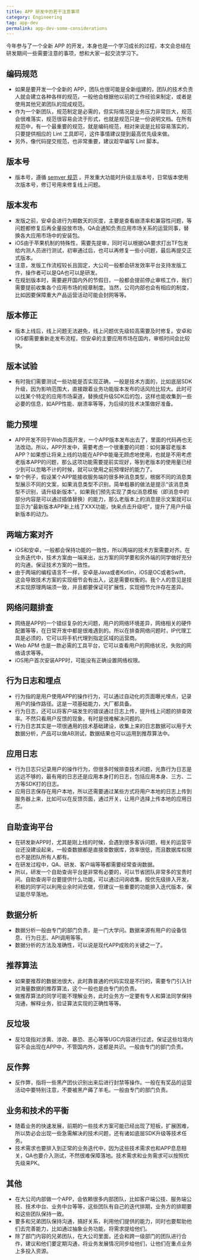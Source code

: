 ```yaml
---
title: APP 研发中的若干注意事项
category: Engineering
tag: app-dev
permalink: app-dev-some-considerations
---
```


今年参与了一个全新 APP 的开发，本身也是一个学习成长的过程，本文会总结在研发期间一些需要注意的事项，想和大家一起交流学习下。

## 编码规范
- 如果是要开发一个全新的 APP，团队也很可能是全新组建的，团队的技术负责人就会建立各种各样的规范，一般他会根据他以前的工作经验来制定，或者是使用其他兄弟团队的现成规范。
- 作为一个新团队，规范制定是必需的，但实际情况是业务压力非常巨大，规范会很难落实，规范很容易会流于形式，也就是规范只是一份说明文档。在所有规范中，有一个最重要的规范，就是编码规范，相对来说是比较容易落实的，只要提供相应的 Lint 工具即可，这件事情建议提到最高优先级来做。
- 另外，像代码提交规范，也非常重要，建议趁早编写 Lint 脚本。


## 版本号
- 版本号，遵循 [semver 规范](https://semver.org/lang/zh-CN/) 。开发重大功能时升级主版本号，日常版本使用次版本号，修订号用来修复线上问题。

## 版本发布
- 发版之前，安卓会进行为期数天的灰度，主要是查看崩溃率和兼容性问题，等问题都修复后再全量投放市场，QA会通知负责应用市场关系的运营同事，替换各大应用市场中的安装包。
- iOS由于苹果机制的特殊性，需要先提审，同时可以根据QA要求打出TF包发给内测人员进行测试，初审通过后，也可以再修复一些小问题，最后再提交正式版本。
- 注意，发版工作流程较长且固定，大公司一般都会研发效率平台支持发版工作，操作者可以是QA也可以是研发。
- 在规划版本时，需要避开国内外的节假日，一般都会提前停止审核工作，我们需要提前收集各个应用市场的规章制度。当然，公司内部也会有相应的制度，比如因要保障重大产品运营活动可能会封网等等。

## 版本修正
- 版本上线后，线上问题无法避免，线上问题优先级较高需要及时修复。安卓和iOS都需要重新走发布流程，但安卓的主要应用市场在国内，审核时间会比较快。

## 版本试验
- 有时我们需要测试一些功能是否实现正确，一般是技术方面的，比如底层SDK升级，因为影响范围大，直接跟着业务功能版本发布的话风险比较大。此时可以找某个特定的应用市场渠道，替换成升级SDK后的包，这样也能收集到一些必要的信息，如APP性能、崩溃率等等，为后续的技术决策做好准备。

## 能力预埋
- APP开发不同于Web页面开发，一个APP版本发布出去了，里面的代码再也无法改动。所以，APP开发中，需要考虑一个很重要的问题：如何兼容老版本APP？如果想让将来上线的功能在APP中能毫无顾虑地使用，也就是不用考虑老版本APP的问题，那么这项功能需要提前实现好，等到老版本的使用量已经少到可以忽略不计的时候，就可以使用之前预埋好的能力了。
- 举个例子，假设某个APP能接收服务端的很多种消息类型，根据不同的消息类型展示不同的文案，如果消息类型不识别，简单粗暴的做法是提示“该消息类型不识别，请升级新版本”。如果我们预先实现了类似消息模板（即消息中的部分内容是可以通过插值替换）的能力，那么老版本上的消息提示文案就可以显示为“最新版本APP新上线了XXX功能，快来点击升级吧”，提升了用户升级新版本的动力。

## 两端方案对齐
- iOS和安卓，一般都会保持功能的一致性，所以两端的技术方案需要对齐。在业务迭代中，技术方案由一端来出，出方案的同学要和另外端的同学做好充分的沟通，保证技术方案的一致性。
- 由于两端的编程语言不一样，安卓是Java或者Kotlin，iOS是OC或者Swift，这会导致技术方案的实现细节会有出入，这是需要权衡的。我个人的意见是技术实现原理两端须一致，并且都要保证可扩展性，实现细节允许存在差异。

## 网络问题排查
- 网络是APP的一个错综复杂的大问题，用户的网络环境差异，网络相关的硬件配置等等，在日常开发中都是很难遇到的。所以在排查网络问题时，IP代理工具是必须的，它可以将手机代理到指定区域的运营商。
- Web APM 也是一款必需的工具平台，它可以查看用户的网络状况，失败的网络请求等等。
- iOS用户首次安装APP时，可能没有正确设置网络权限。

## 行为日志和埋点
- 行为指的是用户使用APP的操作行为，可以通过自动化的页面曝光埋点，记录用户的操作路径。这是一项基础能力，大厂都具备。
- 行为日志，还可以将客户端发生的错误通过日志上传，提升线上问题的排查效率。不然只看用户反馈的现象，有时是很难解决问题的。
- 行为日志其实是一项很通用的技术基础建设，收集上来的日志数据可以用于大数据分析，产品可以做AB测试，数据结果也可以运用到推荐算法中。

## 应用日志
- 行为日志只记录用户的操作行为，但很多时候排查技术问题，光靠行为日志是远远不够的，最有用的日志还是应用本身打的日志，包括应用本身、三方、二方等SDK打的日志。
- 应用日志保存在用户本地，所以还需要通过某些方式将用户本地的日志上传到服务器上来，比如可以在反馈页面，通过开关，让用户选择上传本地的应用日志。

## 自助查询平台
- 在研发新APP时，尤其是刚上线的时候，会遇到很多客诉问题，相关的运营平台还没建设起来，一般查数据都是直接查数据库，效率很低，而且数据库权限也不是团队所有人都有。
- 在研发过程中，QA、研发、客户端等等都需要经常查询数据。
- 所以，研发一个自助查询平台是非常有必要的，可以节省团队非常多的宝贵时间。自助查询平台要提供什么功能，可以通过问询收集，按优先级排入开发，积极的同学可以利用业余时间去做，但建议一些重要的功能排入迭代版本，保证能尽早落地。

## 数据分析
- 数据分析一般由专门的部门负责，是一门大学问。数据来源有用户的设备信息、行为日志、API调用等等。
- 数据分析的方法及准确性，可以说是现代APP成败的关键之一了。

## 推荐算法
- 如果要推荐的数据池很大，此时靠普通的代码实现是不行的，需要专门引入针对海量数据的推荐算法，这个一般也是由专门的负责。
- 做推荐算法的同学可能不理解业务，此时业务方一定要有专人和算法同学保持沟通，解释业务，验证算法实现的正确性等等。

## 反垃圾
- 反垃圾指对涉黄、涉政、暴恐、恶心等等UGC内容进行过滤，保证这些垃圾内容不会出现在APP中，不管国内外，这都是共识。一般由专门的部门负责。

## 反作弊
- 反作弊，指将一些黑产团伙识别出来后进行封禁等操作。一般在有奖品的运营活动中要特别注意，不要被黑产薅了羊毛。一般由专门的部门负责。

## 业务和技术的平衡
- 随着业务的快速发展，前期的一些技术方案可能已经出现了短板，扩展困难，所以势必会出现一些急需解决的技术问题，还有诸如底层SDK升级等技术任务。
- 技术需求也要排入到正常的业务迭代中，因为这些技术需求也和APP息息相关，QA也要介入测试，不然很难保障落地。技术需求和业务需求可以按照优先级来PK。

## 其他
- 在大公司内部做一个APP，会依赖很多内部团队，比如客户端公技、服务端公技、技术中台、业务中台等等，这些团队有自己的迭代排期，业务方的排期要和这些团队保持一致。
- 要多和兄弟团队保持沟通，搞好关系，利用他们提供的能力，同时也要帮助他们去完善能力，比如通过抽象业务功能，将需求提给他们。
- 除了部门内容的兄弟团队，在大公司里面，还会和跨一级部门的团队进行合作，建议和他们要定期沟通，将业务发展情况同步给他们，让他们在重点业务上多投入资源。
